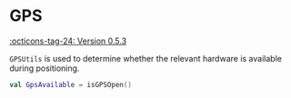 # GPS

[:octicons-tag-24: Version 0.5.3](https://ave.entropy2020.cn/version/VastTools/#053)

`GPSUtils` is used to determine whether the relevant hardware is available during positioning.

```kotlin
val GpsAvailable = isGPSOpen()
```
